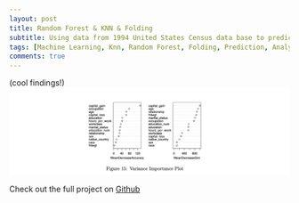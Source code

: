 ```yaml
---
layout: post
title: Random Forest & KNN & Folding 
subtitle: Using data from 1994 United States Census data base to predict income
tags: [Machine Learning, Knn, Random Forest, Folding, Prediction, Analysis]
comments: true
---
```


(cool findings!)
![](assets/img/randomforest.png)


Check out the full project on [Github](https://github.com/sunny7x7/Pstat131ProjectMachineLearning)
